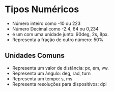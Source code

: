 # Tipos Numéricos

* <integer> Número inteiro como -10 ou 223
* <number> Número Decimal como -2.4, 64 ou 0,234
* <dimension> é um <number> com uma unidade junto: 90deg, 2s, 8px.
* <percentagem> Representa a fração de outro número: 50%

## Unidades Comuns

* <length> Representa um valor de distância: px, em, vw.
* <angle> Representa um ângulo: deg, rad, turn
* <time> Representa um tempo: s, ms
* <resolution> Representa resoluções para dispositivos: dpi